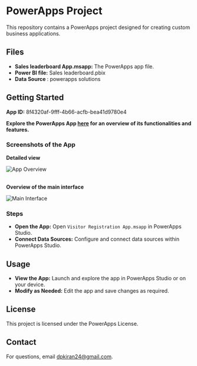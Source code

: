 <!DOCTYPE html>
<html lang="en">
<head>
    <meta charset="UTF-8">
    <meta name="viewport" content="width=device-width, initial-scale=1.0">
</head>
<body>
    <h1>PowerApps Project</h1>
    <p>This repository contains a PowerApps project designed for creating custom business applications.</p>
    <h2>Files</h2>
    <ul>
        <li><strong>Sales leaderboard App.msapp:</strong> The PowerApps app file.</li>
        <li><strong> Power BI file:</strong> Sales leaderboard.pbix</li>
        <li><strong>Data Source </strong>: powerapps solutions</li>
    </ul>
    <h2>Getting Started</h2>
    <p><strong>App ID:</strong> 8f4320af-9fff-4b66-acfb-bea41d9780e4</p>
    <p><strong>Explore the PowerApps App <a href="https://apps.powerapps.com/play/e/f9849dcf-a2f1-e360-9164-c97607be86d9/a/8f4320af-9fff-4b66-acfb-bea41d9780e4?tenantId=71b778b1-0a13-4b09-bd42-94367e4d13a2&sourcetime=1726210314617" target="_blank">here</a> for an overview of its functionalities and features.</strong></p>
    <h3>Screenshots of the App</h3>
    <p><strong>Detailed view</strong></p>
    <div>
        <img src="https://github.com/user-attachments/assets/9fb57fdb-1087-44fe-8967-4e622da2dc53" alt="App Overview" style="max-width: 100%; height: auto;">
    </div>
    <br>
    <p><strong>Overview of the main interface</strong></p>
    <div>
        <img src="https://github.com/user-attachments/assets/f903c62f-66a7-4f65-8a52-d2663529a9f5" alt="Main Interface" style="max-width: 100%; height: auto;">
    </div>
    <h3>Steps</h3>
    <ul>
        <li><strong>Open the App:</strong> Open <code>Visitor Registration App.msapp</code> in PowerApps Studio.</li>
        <li><strong>Connect Data Sources:</strong> Configure and connect data sources within PowerApps Studio.</li>
    </ul>
    <h2>Usage</h2>
    <ul>
        <li><strong>View the App:</strong> Launch and explore the app in PowerApps Studio or on your device.</li>
        <li><strong>Modify as Needed:</strong> Edit the app and save changes as required.</li>
    </ul>
    <div>
        <h2>License</h2>
        <p>This project is licensed under the PowerApps License.</p>
    </div>
    <div>
        <h2>Contact</h2>
        <p>For questions, email <a href="mailto:dpkiran24@gmail.com">dpkiran24@gmail.com</a>.</p>
    </div>

</body>
</html>
